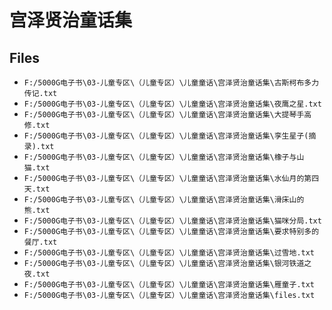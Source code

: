 # 宫泽贤治童话集

## Files

- `F:/5000G电子书\03-儿童专区\（儿童专区）\儿童童话\宫泽贤治童话集\古斯柯布多力传记.txt`
- `F:/5000G电子书\03-儿童专区\（儿童专区）\儿童童话\宫泽贤治童话集\夜鹰之星.txt`
- `F:/5000G电子书\03-儿童专区\（儿童专区）\儿童童话\宫泽贤治童话集\大提琴手高修.txt`
- `F:/5000G电子书\03-儿童专区\（儿童专区）\儿童童话\宫泽贤治童话集\孪生星子(摘录).txt`
- `F:/5000G电子书\03-儿童专区\（儿童专区）\儿童童话\宫泽贤治童话集\橡子与山猫.txt`
- `F:/5000G电子书\03-儿童专区\（儿童专区）\儿童童话\宫泽贤治童话集\水仙月的第四天.txt`
- `F:/5000G电子书\03-儿童专区\（儿童专区）\儿童童话\宫泽贤治童话集\滑床山的熊.txt`
- `F:/5000G电子书\03-儿童专区\（儿童专区）\儿童童话\宫泽贤治童话集\猫咪分局.txt`
- `F:/5000G电子书\03-儿童专区\（儿童专区）\儿童童话\宫泽贤治童话集\要求特别多的餐厅.txt`
- `F:/5000G电子书\03-儿童专区\（儿童专区）\儿童童话\宫泽贤治童话集\过雪地.txt`
- `F:/5000G电子书\03-儿童专区\（儿童专区）\儿童童话\宫泽贤治童话集\银河铁道之夜.txt`
- `F:/5000G电子书\03-儿童专区\（儿童专区）\儿童童话\宫泽贤治童话集\雁童子.txt`
- `F:/5000G电子书\03-儿童专区\（儿童专区）\儿童童话\宫泽贤治童话集\files.txt`
